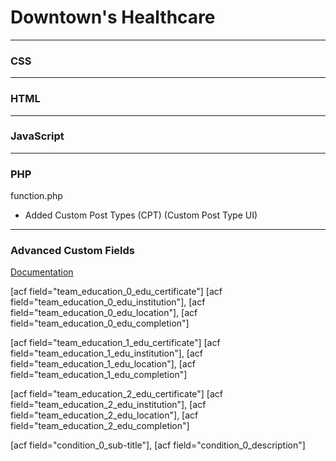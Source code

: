 # Downtown's Healthcare
---
### CSS

---
### HTML

---
### JavaScript

---
### PHP

function.php
- Added Custom Post Types (CPT) (Custom Post Type UI)

---
### Advanced Custom Fields
[Documentation](https://www.advancedcustomfields.com/resources/shortcode/)

[acf field="team_education_0_edu_certificate"]
[acf field="team_education_0_edu_institution"], [acf field="team_education_0_edu_location"], [acf field="team_education_0_edu_completion"]

[acf field="team_education_1_edu_certificate"]
[acf field="team_education_1_edu_institution"], [acf field="team_education_1_edu_location"], [acf field="team_education_1_edu_completion"]

[acf field="team_education_2_edu_certificate"]
[acf field="team_education_2_edu_institution"], [acf field="team_education_2_edu_location"], [acf field="team_education_2_edu_completion"]

[acf field="condition_0_sub-title"], [acf field="condition_0_description"]
